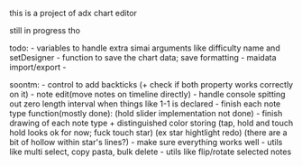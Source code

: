 
this is a project of adx chart editor

still in progress tho

todo:
	- variables to handle extra simai arguments like difficulty name and setDesigner
	- function to save the chart data; save formatting
	- maidata import/export
	- 

soontm:
	- control to add backticks (+ check if both property works correctly on it)
	- note edit(move notes on timeline directly)
	- handle console spitting out zero length interval when things like 1-1 is declared
	- finish each note type function(mostly done):
		(hold slider implementation not done)
	- finish drawing of each note type + distinguished color storing
		(tap, hold and touch hold looks ok for now; fuck touch star)
		(ex star hightlight redo)
		(there are a bit of hollow within star's lines?)
	- make sure everything works well
	- utils like multi select, copy pasta, bulk delete
	- utils like flip/rotate selected notes
